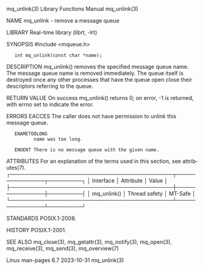 mq_unlink(3)               Library Functions Manual               mq_unlink(3)

NAME
       mq_unlink - remove a message queue

LIBRARY
       Real-time library (librt, -lrt)

SYNOPSIS
       #include <mqueue.h>

       int mq_unlink(const char *name);

DESCRIPTION
       mq_unlink()  removes  the  specified  message  queue name.  The message
       queue name is removed immediately.  The queue itself is destroyed  once
       any  other  processes  that have the queue open close their descriptors
       referring to the queue.

RETURN VALUE
       On success mq_unlink() returns 0; on error, -1 is returned, with  errno
       set to indicate the error.

ERRORS
       EACCES The  caller  does  not  have  permission  to unlink this message
              queue.

       ENAMETOOLONG
              name was too long.

       ENOENT There is no message queue with the given name.

ATTRIBUTES
       For an explanation of the terms  used  in  this  section,  see  attrib‐
       utes(7).
       ┌───────────────────────────────────────────┬───────────────┬─────────┐
       │ Interface                                 │ Attribute     │ Value   │
       ├───────────────────────────────────────────┼───────────────┼─────────┤
       │ mq_unlink()                               │ Thread safety │ MT-Safe │
       └───────────────────────────────────────────┴───────────────┴─────────┘

STANDARDS
       POSIX.1-2008.

HISTORY
       POSIX.1-2001.

SEE ALSO
       mq_close(3),  mq_getattr(3),  mq_notify(3),  mq_open(3), mq_receive(3),
       mq_send(3), mq_overview(7)

Linux man-pages 6.7               2023-10-31                      mq_unlink(3)

